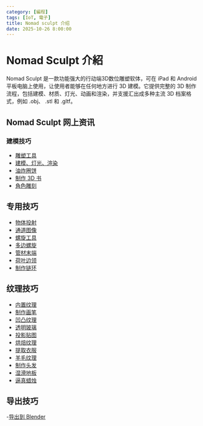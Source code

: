 ```yaml
---
category: [編程]
tags: [IoT, 電子]
title: Nomad sculpt 介绍
date: 2025-10-26 8:00:00
---
```


<style>
  table {
    width: 100%
    }
  td {
    vertical-align: center;
    text-align: center;
  }
  table.inputT{
    margin: 10px;
    width: auto;
    margin-left: auto;
    margin-right: auto;
    border: none;
  }
  input{
    text-align: center;
    padding: 0px 10px;
  }
  iframe{
    width: 100%;
    display: block;
    border-style:none;
  }
</style>

# Nomad Sculpt 介紹

Nomad Sculpt 是一款功能强大的行动端3D数位雕塑软体，可在 iPad 和 Android 平板电脑上使用，让使用者能够在任何地方进行 3D 建模。它提供完整的 3D 制作流程，包括建模、材质、灯光、动画和渲染，并支援汇出成多种主流 3D 档案格式，例如 .obj、 .stl 和 .gltf。 

## Nomad Sculpt 网上资讯

### 建模技巧

 - [雕塑工具](https://youtu.be/xWKKRv9xmCM?si=Y2ZWW0xuzPfAJii4)
 - [建模、灯光、渲染](https://youtu.be/dpe-xknxNJ8?si=jZYHXhcCTN8JWIWF)
 - [油炸圈饼](https://youtu.be/MGtHtTjuWF8?si=jeh9gGMruR_oeXud)
 - [制作 3D 书](https://youtu.be/nmK-9uCESSg?si=kJBdtLicMoEMMx0V)
 - [角色雕刻](https://youtu.be/G_IHhCIOgfg?si=vC9wOlPO-4DhXqIm)

## 专用技巧

 - [物体投射](https://youtu.be/GqW6JLdsxs4?si=zX6yeb73ARzwiCr8)
 - [通道图像](https://youtu.be/EpoCDO-rw-Y?si=jf2fp4XkxH72t6v8)
 - [螺旋工具](https://youtu.be/uN1VFfku1V4?si=2rorfzO_lynSotbD)
 - [多边螺旋](https://youtu.be/Qrdl6f25gRs?si=QL-Runga0CEUcYd6)
 - [管材末端](https://youtu.be/CqxxRa9DK08?si=5xZ9tplC-_dMI5gg)
 - [荷叶边领](https://youtu.be/-8_CcU2rbD8?si=khnTO40Jyeqyqvff) 
 - [制作链环](https://youtu.be/8oshFfQi-Uc?si=U-tr2gDG63xbqtJE)
 
## 纹理技巧

 - [内置纹理](https://youtu.be/mRvy4lvsUXw?si=PSc5evfTafPWAhFN) 
 - [制作画笔](https://youtu.be/CToep_D1J0E?si=5klFMzSB9d_d3OIR)
 - [凹凸纹理](https://youtu.be/I4tweSUY7Hc?si=EhseoHs6zKc3DkuJ)
 - [透明玻璃](https://youtu.be/7UYyLnQaRfM?si=KJr_BavaKQCmLm8s)
 - [投影贴图](https://youtu.be/HmuIhb88e2I?si=YMSJ6iWhiNqGUchP)
 - [烘焙纹理](https://youtu.be/ZQJ-Xf_MHg8?si=2owb6kIj7n0jL6-N)
 - [提取衣服](https://youtu.be/Pe5Ec_eMTbA?si=0eUnQ6IcjsCPu1xE)
 - [羊毛纹理](https://youtu.be/HclV4IDItdI?si=g2_TnXRRAGMMC98r)
 - [制作头发](https://youtu.be/8M8AWZ2WCm8?si=y2WwH1IX6v7of0Oq)
 - [湿滑地板](https://youtu.be/MniO8OX4CMk?si=tEn0ZddplDTye_Ae)
 - [逼真蜡烛](https://youtu.be/r3p_PwuJhis?si=18q64e8sKiWlDKwk)
 
## 导出技巧

 -[导出到 Blender](https://youtu.be/Av1EW4A_xCM?si=CCsddVlD5ktZprFd)